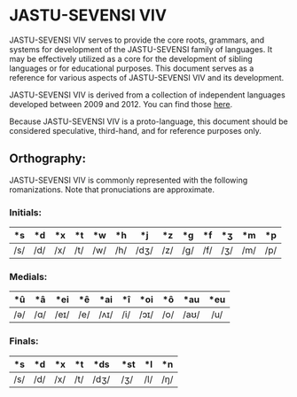 # JASTU-SEVENSI VIV #

JASTU-SEVENSI VIV serves to provide the core roots, grammars, and systems for development of the JASTU-SEVENSI family of languages.
It may be effectively utilized as a core for the development of sibling languages or for educational purposes.
This document serves as a reference for various aspects of JASTU-SEVENSI VIV and its development.

JASTU-SEVENSI VIV is derived from a collection of independent languages developed between 2009 and 2012.
You can find those [here](../!DEPRECIATED!).

Because JASTU-SEVENSI VIV is a proto-language, this document should be considered speculative, third-hand, and for reference purposes only.

## Orthography: ##

JASTU-SEVENSI VIV is commonly represented with the following romanizations.
Note that pronuciations are approximate.

### Initials: ###

| \*s | \*d | \*x | \*t | \*w | \*h | \*j | \*z | \*g | \*f | \*ʒ | \*m | \*p |
| :-: | :-: | :-: | :-: | :-: | :-: | :-: | :-: | :-: | :-: | :-: | :-: | :-: |
| /s/ | /d/ | /x/ | /t/ | /w/ | /h/ | /dʒ/| /z/ | /g/ | /f/ | /ʒ/ | /m/ | /p/ |

### Medials: ###

| \*û | \*â | \*ei | \*ê | \*ai | \*î | \*oi | \*ô | \*au | \*eu |
| :-: | :-: | :--: | :-: | :--: | :-: | :--: | :-: | :--: | :--: |
| /ə/ | /ɑ/ | /eɪ/ | /e/ | /ʌɪ/ | /i/ | /ɔɪ/ | /o/ | /aʊ/ | /u/  |

### Finals: ###

| \*s | \*d | \*x | \*t | \*ds | \*st | \*l | \*n |
| :-: | :-: | :-: | :-: | :--: | :--: | :-: | :-: |
| /s/ | /d/ | /x/ | /t/ | /dʒ/ | /ʒ/  | /l/ | /ŋ/ |
